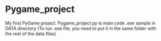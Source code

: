 # Pygame_project
My first PyGame project.
Pygame_project.py is main code
.exe sample in DATA directory (To run .exe file, you need to put it in the same folder with the rest of the data files)
